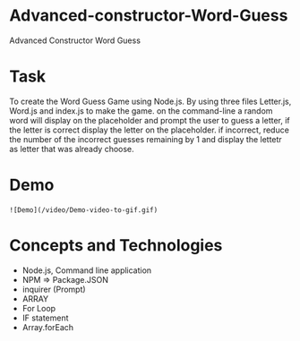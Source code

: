 # Advanced-constructor-Word-Guess
Advanced Constructor Word Guess

# Task 
To create the Word Guess Game using Node.js. By using three files Letter.js, Word.js and index.js to make the game. on the command-line a random word will display on the placeholder and prompt the user to guess a letter, if the letter is correct display the letter on the placeholder. if incorrect, reduce the number of the incorrect guesses remaining by 1 and display the lettetr as letter that was already choose.

# Demo 

    ![Demo](/video/Demo-video-to-gif.gif)

# Concepts and Technologies 

- Node.js, Command line application
- NPM => Package.JSON
- inquirer (Prompt)
- ARRAY 
- For Loop
- IF statement 
- Array.forEach 